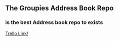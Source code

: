 ## The Groupies Address Book Repo
### is the best Address book repo to exists

[Trello Link!](https://trello.com/b/I2Z0Qqij/thegroupez-addressbook)